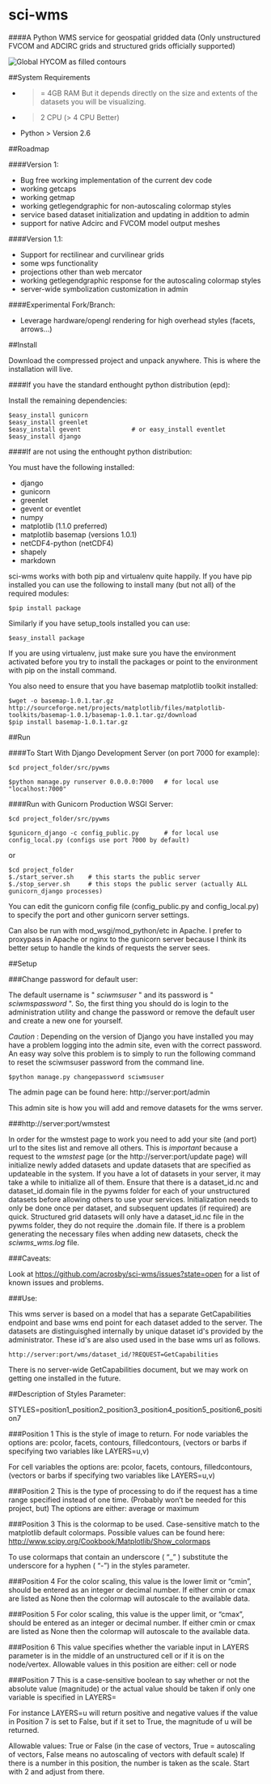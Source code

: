 sci-wms
=========

####A Python WMS service for geospatial gridded data (Only unstructured FVCOM and ADCIRC grids and structured grids officially supported)

![Global HYCOM as filled contours](https://raw.github.com/acrosby/sci-wms/master/src/pywms/wms/static/example1.png)

##System Requirements

- >= 4GB RAM But it depends directly on the size and extents of the datasets you will be visualizing.
- > 2 CPU (> 4 CPU Better) 
- Python > Version 2.6

##Roadmap

####Version 1:
- Bug free working implementation of the current dev code
- working getcaps
- working getmap
- working getlegendgraphic for non-autoscaling colormap styles
- service based dataset initialization and updating in addition to admin
- support for native Adcirc and FVCOM model output meshes

####Version 1.1:
- Support for rectilinear and curvilinear grids
- some wps functionality
- projections other than web mercator
- working getlegendgraphic response for the autoscaling colormap styles
- server-wide symbolization customization in admin

####Experimental Fork/Branch:
- Leverage hardware/opengl rendering for high overhead styles (facets, arrows...)

##Install

Download the compressed project and unpack anywhere. This is where the installation will live.

####If you have the standard enthought python distribution (epd):

Install the remaining dependencies:

    $easy_install gunicorn
    $easy_install greenlet
    $easy_install gevent              # or easy_install eventlet
    $easy_install django

####If are not using the enthought python distribution:

You must have the following installed:

- django
- gunicorn
- greenlet
- gevent or eventlet
- numpy
- matplotlib (1.1.0 preferred)
- matplotlib basemap (versions 1.0.1)
- netCDF4-python (netCDF4)
- shapely
- markdown

sci-wms works with both pip and virtualenv quite happily. If you
have pip installed you can use the following to install many (but not all) of the required modules:

    $pip install package

<!---
Or you can install the required packages (with the versions we develop
the wms on) with the requirements file:

    $pip install -r requirements.txt
-->

Similarly if you have setup_tools installed you can use:

    $easy_install package

If you are using virtualenv, just make sure you have the environment
activated before you try to install the packages or point to the environment
with pip on the install command.

You also need to ensure that you have basemap matplotlib toolkit installed:

    $wget -o basemap-1.0.1.tar.gz http://sourceforge.net/projects/matplotlib/files/matplotlib-toolkits/basemap-1.0.1/basemap-1.0.1.tar.gz/download
    $pip install basemap-1.0.1.tar.gz

##Run

####To Start With Django Development Server (on port 7000 for example):

    $cd project_folder/src/pywms

    $python manage.py runserver 0.0.0.0:7000   # for local use "localhost:7000"

####Run with Gunicorn Production WSGI Server:

    $cd project_folder/src/pywms

    $gunicorn_django -c config_public.py       # for local use config_local.py (configs use port 7000 by default)

or

    $cd project_folder
    $./start_server.sh    # this starts the public server
    $./stop_server.sh     # this stops the public server (actually ALL gunicorn_django processes)

You can edit the gunicorn config file (config_public.py and config_local.py) to specify the port and other
gunicorn server settings.

Can also be run with mod_wsgi/mod_python/etc in Apache. I prefer to proxypass
in Apache or nginx to the gunicorn server because I think its better setup
to handle the kinds of requests the server sees.

##Setup

###Change password for default user:

The default username is " *sciwmsuser* " and its password is " *sciwmspassword* ". So,
the first thing you should do is login to the administration utility
and change the password or remove the default user and create a new one
for yourself.

*Caution* : Depending on the version of Django you have installed you may have a problem
logging into the admin site, even with the correct password. An easy way solve this problem is to
simply to run the following command to reset the sciwmsuser password from the command line.

    $python manage.py changepassword sciwmsuser

The admin page can be found here:   http://server:port/admin

This admin site is how you will add and remove datasets for the wms server.

###http://server:port/wmstest

In order for the wmstest page to work you need to add your site (and port) url to the sites list and remove all others. This is *important* because a request to the *wmstest* page (or the http://server:port/update page) will
initialize newly added datasets and update datasets that are specified as updateable in the system. If you have a lot of datasets in your server, it may take a while to initialize all of them.
Ensure that there is a dataset_id.nc and dataset_id.domain file in the pywms folder for each of your unstructured datasets before allowing others to use your services. Initialization needs to only be done once
per dataset, and subsequent updates (if required) are quick. Structured grid datasets will only have a dataset_id.nc file in the pywms folder, they do not require the .domain file. If there
is a problem generating the necessary files when adding new datasets, check the *sciwms_wms.log* file.

###Caveats:

Look at https://github.com/acrosby/sci-wms/issues?state=open for a list of known issues and problems.

###Use:

This wms server is based on a model that has a separate GetCapabilities endpoint and base wms end point
for each dataset added to the server. The datasets are distinguisghed internally by unique dataset id's
provided by the administrator. These id's are also used used in the base wms url as follows.

    http://server:port/wms/dataset_id/?REQUEST=GetCapabilities

There is no server-wide GetCapabilities document, but we may work on getting one installed in the future.

##Description of Styles Parameter:

STYLES=position1_position2_position3_position4_position5_position6_position7

###Position 1
This is the style of image to return.
For node variables the options are: pcolor, facets, contours, filledcontours, (vectors or barbs if specifying two variables like LAYERS=u,v)

For cell variables the options are: pcolor, facets, contours, filledcontours, (vectors or barbs if specifying two variables like LAYERS=u,v)

###Position 2
This is the type of processing to do if the request has a time range specified instead of one time. (Probably won’t be needed for this project, but) The options are either: average or maximum

###Position 3
This is the colormap to be used. Case-sensitive match to the matplotlib default colormaps. Possible values can be found here: http://www.scipy.org/Cookbook/Matplotlib/Show_colormaps

To use colormaps that contain an underscore ( “_” ) substitute the underscore for a hyphen ( “-”) in the styles parameter.

###Position 4
For the color scaling, this value is the lower limit or “cmin”, should be entered as an integer or decimal number. If either cmin or cmax are listed as None then the colormap will autoscale to the available data.

###Position 5
For color scaling, this value is the upper limit, or “cmax”, should be entered as an integer or decimal number. If either cmin or cmax are listed as None then the colormap will autoscale to the available data.

###Position 6
This value specifies whether the variable input in LAYERS parameter is in the middle of an unstructured cell or if it is on the node/vertex. Allowable values in this position are either: cell or node

###Position 7
This is a case-sensitive boolean to say whether or not the absolute value (magnitude) or the actual value should be taken if only one variable is specified in LAYERS=

For instance LAYERS=u will return positive and negative values if the value in Position 7 is set to False, but if it set to True, the magnitude of u will be returned.

Allowable values: True or False
(in the case of vectors, True = autoscaling of vectors, False means no autoscaling of vectors with default scale) If there is a number in this position, the number is taken as the scale. Start with 2 and adjust from there.

